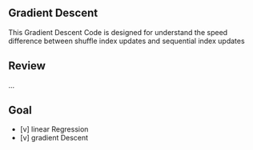 ## Gradient Descent
This Gradient Descent Code is designed for understand the speed difference between shuffle index updates and sequential index updates

## Review
...

## Goal
- [v] linear Regression
- [v] gradient Descent